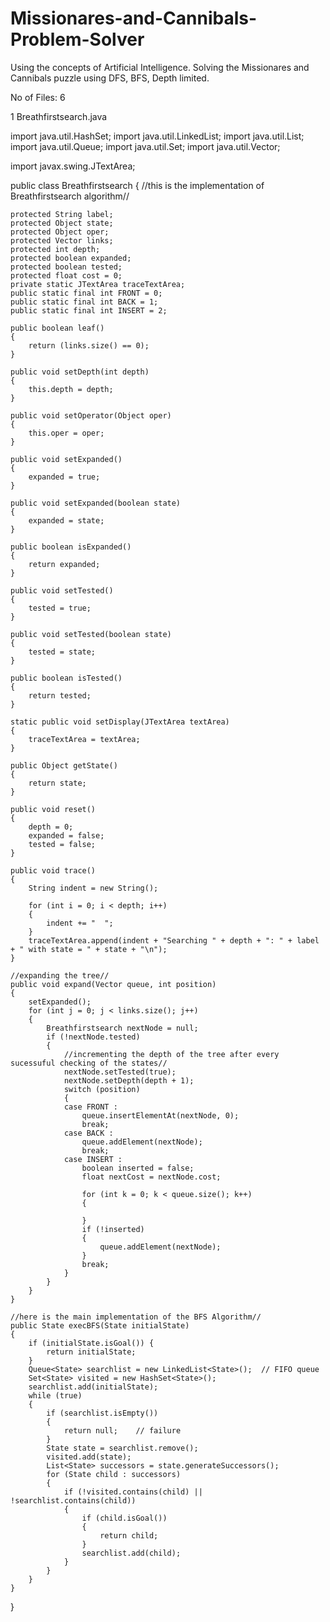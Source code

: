 # Missionares-and-Cannibals-Problem-Solver
Using the concepts of Artificial Intelligence. Solving the Missionares and Cannibals puzzle using DFS, BFS, Depth limited.

No of Files: 6

1 Breathfirstsearch.java



import java.util.HashSet;
import java.util.LinkedList;
import java.util.List;
import java.util.Queue;
import java.util.Set;
import java.util.Vector;

import javax.swing.JTextArea;


public class Breathfirstsearch
{
	//this is the implementation of Breathfirstsearch algorithm//

	protected String label;                  
	protected Object state;                  
	protected Object oper;                   
	protected Vector links;                  
	protected int depth;                     
	protected boolean expanded;              
	protected boolean tested;                
	protected float cost = 0;                
	private static JTextArea traceTextArea;  
	public static final int FRONT = 0;
	public static final int BACK = 1;
	public static final int INSERT = 2;

	public boolean leaf()
	{
		return (links.size() == 0);
	}

	public void setDepth(int depth)
	{
		this.depth = depth;
	}

	public void setOperator(Object oper)
	{
		this.oper = oper;
	}

	public void setExpanded()
	{
		expanded = true;
	}

	public void setExpanded(boolean state)
	{
		expanded = state;
	}

	public boolean isExpanded()
	{
		return expanded;
	}

	public void setTested()
	{
		tested = true;
	}

	public void setTested(boolean state)
	{
		tested = state;
	}

	public boolean isTested()
	{
		return tested;
	}

	static public void setDisplay(JTextArea textArea)
	{
		traceTextArea = textArea;
	}

	public Object getState()
	{
		return state;
	}

	public void reset()
	{
		depth = 0;
		expanded = false;
		tested = false;
	}

	public void trace()
	{
		String indent = new String();

		for (int i = 0; i < depth; i++)
		{
			indent += "  ";
		}
		traceTextArea.append(indent + "Searching " + depth + ": " + label + " with state = " + state + "\n");
	}

	//expanding the tree//
	public void expand(Vector queue, int position)
	{
		setExpanded();
		for (int j = 0; j < links.size(); j++)
		{
			Breathfirstsearch nextNode = null;
			if (!nextNode.tested)
			{
				//incrementing the depth of the tree after every sucessuful checking of the states//
				nextNode.setTested(true);
				nextNode.setDepth(depth + 1);
				switch (position)
				{
				case FRONT :
					queue.insertElementAt(nextNode, 0);
					break;
				case BACK :
					queue.addElement(nextNode);
					break;
				case INSERT :
					boolean inserted = false;
					float nextCost = nextNode.cost;

					for (int k = 0; k < queue.size(); k++)
					{
						
					}
					if (!inserted)
					{
						queue.addElement(nextNode);
					}
					break;
				}
			}
		}
	}

	//here is the main implementation of the BFS Algorithm//
	public State execBFS(State initialState)
	{
		if (initialState.isGoal()) {
			return initialState;
		}
		Queue<State> searchlist = new LinkedList<State>();	// FIFO queue
		Set<State> visited = new HashSet<State>();
		searchlist.add(initialState);
		while (true) 
		{
			if (searchlist.isEmpty()) 
			{
				return null;	// failure
			}
			State state = searchlist.remove();
			visited.add(state);
			List<State> successors = state.generateSuccessors();
			for (State child : successors) 
			{
				if (!visited.contains(child) || !searchlist.contains(child)) 
				{
					if (child.isGoal()) 
					{
						return child;
					}
					searchlist.add(child);
				}
			}
		}
	}
}


